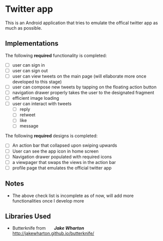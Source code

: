 # Twitter app

This is an Android application that tries to emulate the offical twitter app as much as possible.

## Implementations

The following **required** functionality is completed:

- [ ] user can sign in 
- [ ] user can sign out
- [ ] user can view tweets on the main page (will ellaborate more once developed to this stage)
- [ ] user can compose new tweets by tapping on the floating action button
- [ ] navigation drawer properly takes the user to the designated fragment
- [ ] efficient image loading 
- [ ] user can interact with tweets 
   - [ ] reply 
   - [ ] retweet
   - [ ] like 
   - [ ] message 

The following **required** designs is completed:
- [ ] An action bar that collapsed upon swiping upwards
- [ ] User can see the app icon in home screen
- [ ] Navigation drawer populated with required icons
- [ ] a viewpager that swaps the views in the action bar
- [ ] profile page that emulates the official twitter app

## Notes
- The above check list is incomplete as of now, will add more functionalities once I develop more 

## Libraries Used
- Butterknife from                  &nbsp;&nbsp;&nbsp;&nbsp;&nbsp;&nbsp;**_Jake Wharton_**
  http://jakewharton.github.io/butterknife/
 
